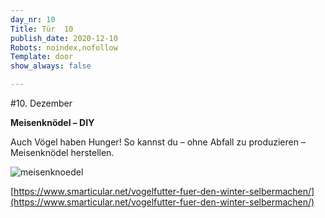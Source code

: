 ```yaml
---
day_nr: 10
Title: Tür  10
publish_date: 2020-12-10
Robots: noindex,nofollow
Template: door
show_always: false

---
```



#10. Dezember

**Meisenknödel – DIY**

Auch Vögel haben Hunger! So kannst du – ohne Abfall zu produzieren – Meisenknödel herstellen.

![meisenknoedel](%assets_url%/pics/10/meisenknoedel.jpg)

[https://www.smarticular.net/vogelfutter-fuer-den-winter-selbermachen/](https://www.smarticular.net/vogelfutter-fuer-den-winter-selbermachen/)